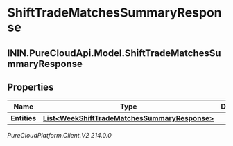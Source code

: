 # ShiftTradeMatchesSummaryResponse

## ININ.PureCloudApi.Model.ShiftTradeMatchesSummaryResponse

## Properties

|Name | Type | Description | Notes|
|------------ | ------------- | ------------- | -------------|
| **Entities** | [**List&lt;WeekShiftTradeMatchesSummaryResponse&gt;**](WeekShiftTradeMatchesSummaryResponse) |  | [optional] |



_PureCloudPlatform.Client.V2 214.0.0_
